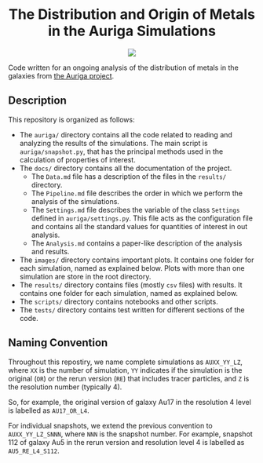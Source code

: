 <div align="center">
    <h1>The Distribution and Origin of Metals in the Auriga Simulations</h1>
</div>

<p align="center">
    <a href="https://www.python.org/"><img src="https://forthebadge.com/images/badges/made-with-python.svg"></a>
</p>

Code written for an ongoing analysis of the distribution of metals in the galaxies
from [the Auriga project](https://wwwmpa.mpa-garching.mpg.de/auriga/index.html).

## Description

This repository is organized as follows:

- The `auriga/` directory contains all the code related to reading and analyzing the results of the simulations. The main script is `auriga/snapshot.py`, that has the principal methods used in the calculation of properties of interest.
- The `docs/` directory contains all the documentation of the project.
    - The `Data.md` file has a description of the files in the `results/` directory.
    - The `Pipeline.md` file describes the order in which we perform the analysis of the simulations.
    - The `Settings.md` file describes the variable of the class `Settings` defined in `auriga/settings.py`. This file acts as the configuration file and contains all the standard values for quantities of interest in out analysis.
    - The `Analysis.md` contains a paper-like description of the analysis and results.
- The `images/` directory contains important plots. It contains one folder for each simulation, named as explained below. Plots with more than one simulation are store in the root directory.
- The `results/` directory contains files (mostly `csv` files) with results. It contains one folder for each simulation, named as explained below.
- The `scripts/` directory contains notebooks and other scripts.
- The `tests/` directory contains test written for different sections of the code.

## Naming Convention

Throughout this repostiry, we name complete simulations as `AUXX_YY_LZ`, where `XX` is the number of simulation, `YY` indicates if the simulation is the original (`OR`) or the rerun version (`RE`) that includes tracer particles, and `Z` is the resolution number (typically 4).

So, for example, the original version of galaxy Au17 in the resolution 4 level is labelled as `AU17_OR_L4`.

For individual snapshots, we extend the previous convention to `AUXX_YY_LZ_SNNN`, where `NNN` is the snapshot number. For example, snapshot 112 of galaxy Au5 in the rerun version and resolution level 4 is labelled as `AU5_RE_L4_S112`.